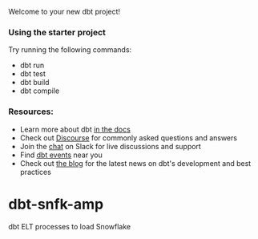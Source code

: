
Welcome to your new dbt project!

### Using the starter project

Try running the following commands:
- dbt run
- dbt test
- dbt build
- dbt compile


### Resources:
- Learn more about dbt [in the docs](https://docs.getdbt.com/docs/introduction)
- Check out [Discourse](https://discourse.getdbt.com/) for commonly asked questions and answers
- Join the [chat](https://community.getdbt.com/) on Slack for live discussions and support
- Find [dbt events](https://events.getdbt.com) near you
- Check out [the blog](https://blog.getdbt.com/) for the latest news on dbt's development and best practices

# dbt-snfk-amp
dbt ELT processes to load Snowflake

